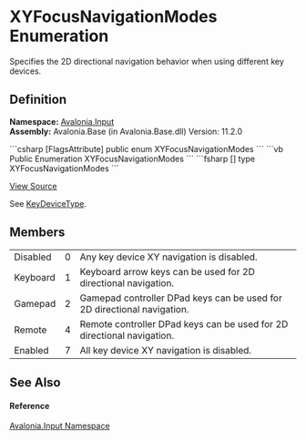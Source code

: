 # XYFocusNavigationModes Enumeration


Specifies the 2D directional navigation behavior when using different key devices.



## Definition
**Namespace:** <a href="N_Avalonia_Input">Avalonia.Input</a>  
**Assembly:** Avalonia.Base (in Avalonia.Base.dll) Version: 11.2.0

<Tabs groupId="api-code-preview">
<TabItem value="csharp" label="C#">
```csharp
[FlagsAttribute]
public enum XYFocusNavigationModes
```
</TabItem>
<TabItem value="vb" label="VB">
```vb
<FlagsAttribute>
Public Enumeration XYFocusNavigationModes
```
</TabItem>
<TabItem value="fsharp" label="F#">
```fsharp
[<FlagsAttribute>]
type XYFocusNavigationModes
```
</TabItem>
</Tabs>



<a href="https://github.com/AvaloniaUI/Avalonia/tree/master/src/Avalonia.Base/Input/Navigation/XYFocusNavigationModes.cs" title="View the source code">View Source</a>

See <a href="T_Avalonia_Input_KeyDeviceType">KeyDeviceType</a>.

## Members
<table>
<tr>
<td>Disabled</td>
<td>0</td>
<td>Any key device XY navigation is disabled.</td>
</tr>
<tr>
<td>Keyboard</td>
<td>1</td>
<td>Keyboard arrow keys can be used for 2D directional navigation.</td>
</tr>
<tr>
<td>Gamepad</td>
<td>2</td>
<td>Gamepad controller DPad keys can be used for 2D directional navigation.</td>
</tr>
<tr>
<td>Remote</td>
<td>4</td>
<td>Remote controller DPad keys can be used for 2D directional navigation.</td>
</tr>
<tr>
<td>Enabled</td>
<td>7</td>
<td>All key device XY navigation is disabled.</td>
</tr>
</table>

## See Also


#### Reference
<a href="N_Avalonia_Input">Avalonia.Input Namespace</a>  

